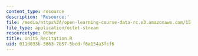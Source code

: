 ```yaml
---
content_type: resource
description: 'Resource:'
file: /media/https%3A/open-learning-course-data-rc.s3.amazonaws.com/15-071-the-analytics-edge-spring-2017/011d033b38637b575bcdf6a154a3fcf6_Unit5_Recitation.R
file_type: application/octet-stream
resourcetype: Other
title: Unit5_Recitation.R
uid: 011d033b-3863-7b57-5bcd-f6a154a3fcf6
---
```

